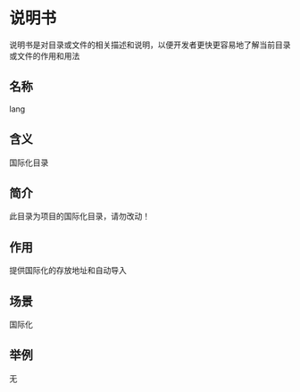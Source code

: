 # 说明书

说明书是对目录或文件的相关描述和说明，以便开发者更快更容易地了解当前目录或文件的作用和用法

## 名称

lang

## 含义

国际化目录

## 简介

此目录为项目的国际化目录，请勿改动！

## 作用

提供国际化的存放地址和自动导入

## 场景

国际化

## 举例

无
